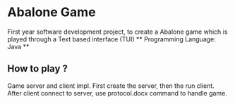 # Abalone Game
First year software development project, to create a Abalone game which is played through a Text based interface (TUI) 
** Programming Language: Java **
## How to play ?
Game server and client impl.
First create the server, then the run client.
After client connect to server, use protocol.docx command to handle game.
